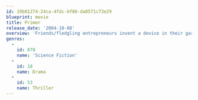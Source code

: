 ```yaml
---
id: 19b01274-24ca-4fdc-bf86-da0571c73e29
blueprint: movie
title: Primer
release_date: '2004-10-08'
overview: 'Friends/fledgling entrepreneurs invent a device in their garage that reduces the apparent mass of any object placed inside it, but they accidentally discover that it has some highly unexpected capabilities -- ones that could enable them to do and to have seemingly anything they want. Taking advantage of this unique opportunity is the first challenge they face. Dealing with the consequences is the next.'
genres:
  -
    id: 878
    name: 'Science Fiction'
  -
    id: 18
    name: Drama
  -
    id: 53
    name: Thriller
---
```

